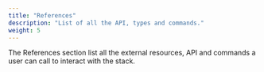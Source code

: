 ```yaml
---
title: "References"
description: "List of all the API, types and commands."
weight: 5
---
```


The References section list all the external resources, API and commands a user
can call to interact with the stack.
